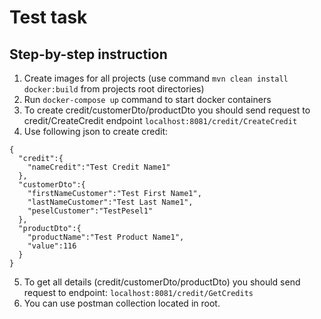 # Test task

## Step-by-step instruction

1. Create images for all projects (use command ```mvn clean install docker:build``` from projects root directories)
2. Run ```docker-compose up``` command to start docker containers
3. To create credit/customerDto/productDto you should send request to credit/CreateCredit endpoint ```localhost:8081/credit/CreateCredit```
4. Use following json to create credit:
```
{
  "credit":{
    "nameCredit":"Test Credit Name1"
  },
  "customerDto":{
    "firstNameCustomer":"Test First Name1",
    "lastNameCustomer":"Test Last Name1",
    "peselCustomer":"TestPesel1"
  },
  "productDto":{
    "productName":"Test Product Name1",
    "value":116
  }
}
```
5. To get all details (credit/customerDto/productDto) you should send request to endpoint: ```localhost:8081/credit/GetCredits```
6. You can use postman collection located in root.
